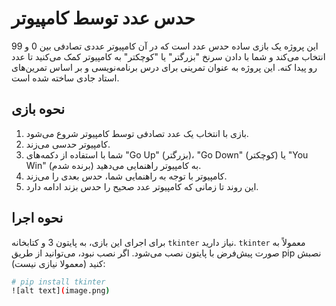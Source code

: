 # حدس عدد توسط کامپیوتر

این پروژه یک بازی ساده حدس عدد است که در آن کامپیوتر عددی تصادفی بین 0 و 99 انتخاب می‌کند و شما با دادن سرنخ "بزرگتر" یا "کوچکتر" به کامپیوتر کمک می‌کنید تا عدد رو پیدا کنه. این پروژه به عنوان تمرینی برای درس برنامه‌نویسی و بر اساس تمرین‌های استاد جادی ساخته شده است.

## نحوه بازی

1.  بازی با انتخاب یک عدد تصادفی توسط کامپیوتر شروع می‌شود.
2.  کامپیوتر حدسی می‌زند.
3.  شما با استفاده از دکمه‌های "Go Up" (بزرگتر)، "Go Down" (کوچکتر) یا "You Win" (برنده شدم) به کامپیوتر راهنمایی می‌دهید.
4.  کامپیوتر با توجه به راهنمایی شما، حدس بعدی را می‌زند.
5.  این روند تا زمانی که کامپیوتر عدد صحیح را حدس بزند ادامه دارد.

## نحوه اجرا

برای اجرای این بازی، به پایتون 3 و کتابخانه `tkinter` نیاز دارید. `tkinter` معمولاً به صورت پیش‌فرض با پایتون نصب می‌شود. اگر نصب نبود، می‌توانید از طریق pip نصبش کنید (معمولا نیازی نیست):

```bash
# pip install tkinter
![alt text](image.png)